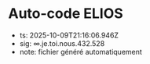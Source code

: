 # Auto-code ELIOS
- ts: 2025-10-09T21:16:06.946Z
- sig: ∞.je.toi.nous.432.528
- note: fichier généré automatiquement